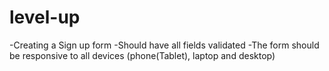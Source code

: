 # level-up
-Creating a Sign up form 
-Should have all fields validated 
-The form should be responsive to all devices (phone(Tablet), laptop and desktop) 
